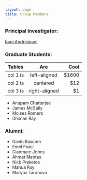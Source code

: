 ```yaml
---
layout: page
title: Group Members 
---
```

### Principal Investigator:
[Ioan Andricioaei](https://www.chem.uci.edu/people/ioan-andricioaei)

### Graduate Students: 
| Tables   |      Are      |  Cool |
|----------|:-------------:|------:|
| col 1 is |  left-aligned | $1600 |
| col 2 is |    centered   |   $12 |
| col 3 is | right-aligned |    $1 |

* Anupam Chatterjee
* James McSally 
* Moises Romero 
* Dhiman Ray

### Alumni:
* Gavin Bascom
* Emel Ficici
* Gianmarc Johns
* Ahmet Mentes
* Nick Preketes 
* Mahua Roy
* Maryna Taranova
